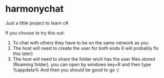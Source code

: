 # harmonychat
Just a little project to learn c#

If you choose to try this out:
1. To chat with others they have to be on the same network as you
2. The host will need to create the user for both ends (I will probably fix this later)
3. The host will need to share the folder wich has the user files stored (Roaming folder). you can open by windows key+R and then type %appdata%
And then you should be good to go :)
